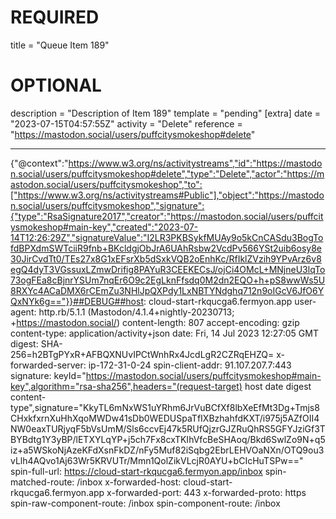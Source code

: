 
# REQUIRED
title = "Queue Item 189"
# OPTIONAL
description = "Description of Item 189"
template = "pending"
[extra]
date = "2023-07-15T04:57:55Z"
activity = "Delete"
reference = "https://mastodon.social/users/puffcitysmokeshop#delete"

---
{"@context":"https://www.w3.org/ns/activitystreams","id":"https://mastodon.social/users/puffcitysmokeshop#delete","type":"Delete","actor":"https://mastodon.social/users/puffcitysmokeshop","to":["https://www.w3.org/ns/activitystreams#Public"],"object":"https://mastodon.social/users/puffcitysmokeshop","signature":{"type":"RsaSignature2017","creator":"https://mastodon.social/users/puffcitysmokeshop#main-key","created":"2023-07-14T12:26:29Z","signatureValue":"I2LR3PKBSykfMUAy9o5kCnCASdu3BogTofdBPXdmSWTciiR9fnb+BKcldgjObJrA6UAhRsbw2VcdPv566YSt2uib6osy8e30JirCvdTt0/TEs27x8G1xEFsrXb5dSxkVQB2oEnhKc/RfIklZVzih9YPvArz6v8egQ4dyT3VGssuxLZmwDrifig8PAYuR3CEEKECsJ/ojCi4OMcL+MNjneU3lqTo73ogFEa8cBjnrYSUm7nqEr6O9c2EgLknFfsdq0M2dn2EQO+h+pS8wwWs5U8RXYc4ACaDMX6rCEmZu3NHlJpQXPdy1LxNBTYNdghq712n9oIGcV6JfO6YQxNYk6g=="}}##DEBUG##host: cloud-start-rkqucga6.fermyon.app
user-agent: http.rb/5.1.1 (Mastodon/4.1.4+nightly-20230713; +https://mastodon.social/)
content-length: 807
accept-encoding: gzip
content-type: application/activity+json
date: Fri, 14 Jul 2023 12:27:05 GMT
digest: SHA-256=h2BTgPYxR+AFBQXNUvIPCtWnhRx4JcdLgR2CZRqEHZQ=
x-forwarded-server: ip-172-31-0-24
spin-client-addr: 91.107.207.7:443
signature: keyId="https://mastodon.social/users/puffcitysmokeshop#main-key",algorithm="rsa-sha256",headers="(request-target) host date digest content-type",signature="KkyTL6mNxWS1uYRhm6JrVuBCfXf8lbXeEfMt3Dg+Tmjs8CHxkfxrnXuHhXqoMWDw41sDb0WEDUSpaTfIXBzhahfdKXT/i975j5AZfOII4NW0eaxTURjyqF5bVsUmM/Sls6ccvEj47k5RUfQjzrGJZRuQhRS5GFYJziGf3TBYBdtg1Y3yBP/lETXYLqYP+j5ch7Fx8cxTKIhVfcBeSHAoq/Bkd6SwlZo9N+q5iz+a5WSkoNjAzeKFdXsnFkDZ/nFy5Muf82iSqbg2EbrLEHVOaNXn/OTQ9ou3vLlh4AQvo1Aj63Wr5KRVUTr/Mmn1QolZikVLcjR0AYU+bCIcHuTSPw=="
spin-full-url: https://cloud-start-rkqucga6.fermyon.app/inbox
spin-matched-route: /inbox
x-forwarded-host: cloud-start-rkqucga6.fermyon.app
x-forwarded-port: 443
x-forwarded-proto: https
spin-raw-component-route: /inbox
spin-component-route: /inbox

